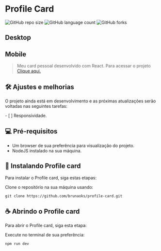 # Profile Card

![GitHub repo size](https://img.shields.io/github/repo-size/brunaoks/profile-card?style=for-the-badge)
![GitHub language count](https://img.shields.io/github/languages/count/brunaoks/profile-card?style=for-the-badge)
![GitHub forks](https://img.shields.io/github/forks/brunaoks/profile-card?style=for-the-badge)

## Desktop

<!-- <div align="center">
<img src="#" width="450px" />
</div> -->

## Mobile

<!-- <div align="center">
<img src="#" width="450px" />
</div> -->

> Meu card pessoal desenvolvido com React. Para acessar o projeto <a href="https://profile-salomao.netlify.app/" target="_blank">Clique aqui.</a>

## 🛠️ Ajustes e melhorias

O projeto ainda está em desenvolvimento e as próximas atualizações serão voltadas nas seguintes tarefas:

- [ ] Responsividade.

## 💻 Pré-requisitos

- Um browser de sua preferência para visualização do projeto.
- NodeJS instalado na sua máquina.

## 🚀 Instalando Profile card

Para instalar o Profile card, siga estas etapas:

Clone o repositório na sua máquina usando:

```
git clone https://github.com/brunaoks/profile-card.git
```

## ☕ Abrindo o Profile card

Para abrir o Profile card, siga esta etapa:

Execute no terminal de sua preferência:

```
npm run dev
```
